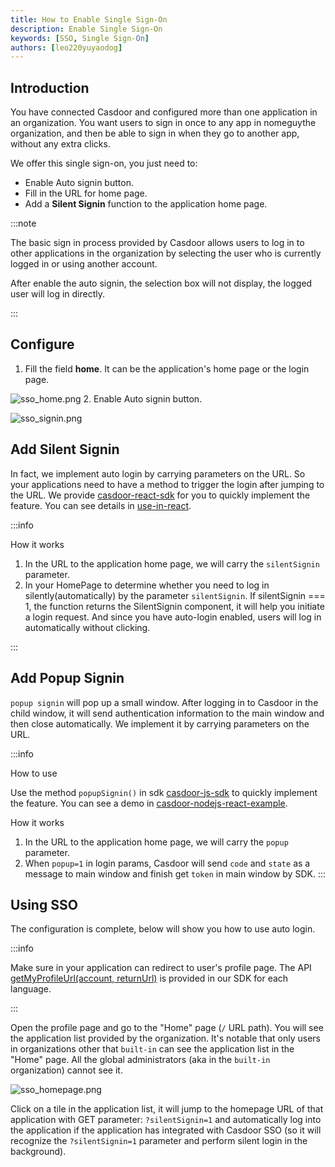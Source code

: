 ```yaml
---
title: How to Enable Single Sign-On
description: Enable Single Sign-On 
keywords: [SSO, Single Sign-On]
authors: [leo220yuyaodog]
---
```


## Introduction

You have connected Casdoor and configured more than one application in an organization. You want users to sign in once 
to any app in nomeguythe organization, and then be able to sign in when they go to another app, without any extra clicks. 

We offer this single sign-on, you just need to:

- Enable Auto signin button.
- Fill in the URL for home page.
- Add a **Silent Signin** function to the application home page.

:::note

The basic sign in process provided by Casdoor allows users to log in to other applications in the organization by 
selecting the user who is currently logged in or using another account. 

After enable the auto signin, the selection box will not display, the logged user will log in directly.

:::

## Configure

1. Fill the field **home**. It can be the application's home page or the login page.

![sso_home.png](/img/how-to-connect/single-sign-on/sso_home.png)
2. Enable Auto signin button.

![sso_signin.png](/img/how-to-connect/single-sign-on/sso_signin.png)

## Add Silent Signin

In fact, we implement auto login by carrying parameters on the URL. So your applications need to have a method to trigger
the login after jumping to the URL. We provide [casdoor-react-sdk](https://github.com/casdoor/casdoor-react-sdk) for you
to quickly implement the feature. You can see details in [use-in-react](https://github.com/casdoor/casdoor-react-sdk#use-in-react).

:::info

How it works

1. In the URL to the application home page, we will carry the `silentSignin` parameter.
2. In your HomePage to determine whether you need to log in silently(automatically) by the parameter `silentSignin`. If
   silentSignin === 1, the function returns the SilentSignin component, it will help you initiate a login request. And since you have
   auto-login enabled, users will log in automatically without clicking.

:::

## Add Popup Signin

`popup signin` will pop up a small window. After logging in to Casdoor in the child window, it will send authentication information to the main window and then close automatically. We implement it by carrying parameters on the URL.

:::info

How to use

Use the method `popupSignin()` in sdk [casdoor-js-sdk](https://github.com/casdoor/casdoor-js-sdk) to quickly implement the feature. You can see a demo in [casdoor-nodejs-react-example](https://github.com/casdoor/casdoor-nodejs-react-example).

How it works

1. In the URL to the application home page, we will carry the `popup` parameter.
2. When `popup=1` in login params, Casdoor will send `code` and `state` as a message to main window and finish get `token` in main window by SDK.
:::

## Using SSO

The configuration is complete, below will show you how to use auto login. 

:::info

Make sure in your application can redirect to user's profile page. The API [getMyProfileUrl(account, returnUrl)](https://github.com/casdoor/casdoor-js-sdk#get-my-profile-page-url) 
is provided in our SDK for each language.

:::

Open the profile page and go to the "Home" page (`/` URL path). You will see the application list provided by the organization. It's notable that only users in organizations other that `built-in` can see the application list in the "Home" page. All the global administrators (aka in the `built-in` organization) cannot see it.


![sso_homepage.png](/img/how-to-connect/single-sign-on/sso_homepage.png)

Click on a tile in the application list, it will jump to the homepage URL of that application with GET parameter: `?silentSignin=1` and automatically log into the application if the application has integrated with Casdoor SSO (so it will recognize the `?silentSignin=1` parameter and perform silent login in the background).
